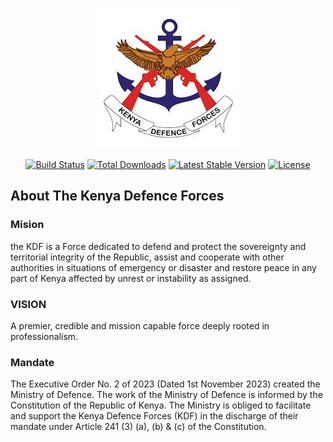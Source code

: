 <p align="center"><a href="" target="_blank"><img src="/public/images/images.jpeg"></a></p>

<p align="center">
<a href=""><img src="https://github.com/laravel/framework/workflows/tests/badge.svg" alt="Build Status"></a>
<a href=""><img src="https://img.shields.io/packagist/dt/laravel/framework" alt="Total Downloads"></a>
<a href=""><img src="https://img.shields.io/packagist/v/laravel/framework" alt="Latest Stable Version"></a>
<a href=""><img src="https://img.shields.io/packagist/l/laravel/framework" alt="License"></a>
</p>

## About The Kenya Defence Forces

### Mision

the KDF is a Force dedicated to defend and protect the sovereignty and territorial integrity of the Republic, assist and cooperate with other authorities in situations of emergency or disaster and restore peace in any part of Kenya affected by unrest or instability as assigned.

### VISION

A premier, credible and mission capable force deeply rooted in professionalism.

### Mandate

The Executive Order No. 2 of 2023 (Dated 1st November 2023) created
the Ministry of Defence. The work of the Ministry of Defence is
informed by the Constitution of the Republic of Kenya. The Ministry is
obliged to facilitate and support the Kenya Defence Forces (KDF) in
the discharge of their mandate under Article 241 (3) (a), (b) & (c) of
the Constitution.
